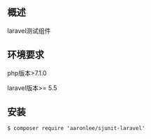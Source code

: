 ## 概述
laravel测试组件

## 环境要求
php版本>7.1.0

laravel版本>= 5.5

## 安装
```shell
$ composer require 'aaronlee/sjunit-laravel'
```

